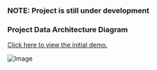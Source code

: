 ### NOTE: Project is still under development
### Project Data Architecture Diagram
[Click here to view the initial demo.](https://drive.google.com/drive/folders/1LkjzTe4doi3cwBXOurGdkFr-SOwN_1Rz)

![Image](https://github.com/user-attachments/assets/b7d39e75-7d40-4e0f-8635-89d8060de59a)


